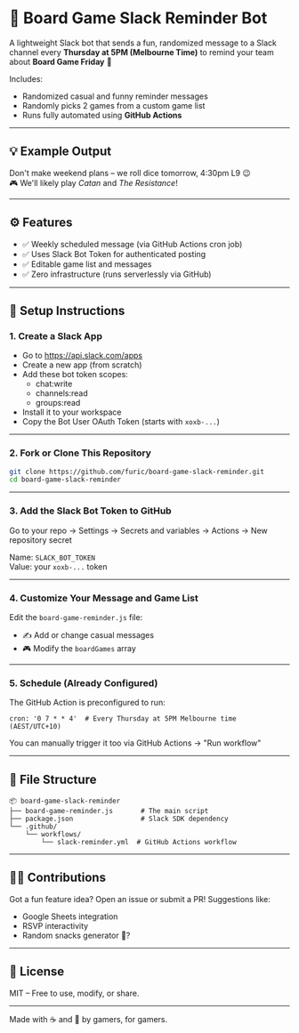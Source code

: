 # 🎲 Board Game Slack Reminder Bot

A lightweight Slack bot that sends a fun, randomized message to a Slack channel every **Thursday at 5PM (Melbourne Time)** to remind your team about **Board Game Friday** 🎉

Includes:
- Randomized casual and funny reminder messages
- Randomly picks 2 games from a custom game list
- Runs fully automated using **GitHub Actions**

---

## 💡 Example Output

Don't make weekend plans – we roll dice tomorrow, 4:30pm L9 😉  
🎮 We'll likely play *Catan* and *The Resistance*!

---

## ⚙️ Features

- ✅ Weekly scheduled message (via GitHub Actions cron job)
- ✅ Uses Slack Bot Token for authenticated posting
- ✅ Editable game list and messages
- ✅ Zero infrastructure (runs serverlessly via GitHub)

---

## 🚀 Setup Instructions

### 1. Create a Slack App
- Go to https://api.slack.com/apps
- Create a new app (from scratch)
- Add these bot token scopes:
  - chat:write
  - channels:read
  - groups:read
- Install it to your workspace
- Copy the Bot User OAuth Token (starts with `xoxb-...`)

---

### 2. Fork or Clone This Repository

```bash
git clone https://github.com/furic/board-game-slack-reminder.git
cd board-game-slack-reminder
```

---

### 3. Add the Slack Bot Token to GitHub

Go to your repo → Settings → Secrets and variables → Actions → New repository secret

Name: `SLACK_BOT_TOKEN`  
Value: your `xoxb-...` token

---

### 4. Customize Your Message and Game List

Edit the `board-game-reminder.js` file:
- ✍️ Add or change casual messages
- 🎮 Modify the `boardGames` array

---

### 5. Schedule (Already Configured)

The GitHub Action is preconfigured to run:

```
cron: '0 7 * * 4'  # Every Thursday at 5PM Melbourne time (AEST/UTC+10)
```

You can manually trigger it too via GitHub Actions → "Run workflow"

---

## 📁 File Structure

```
📦 board-game-slack-reminder
├── board-game-reminder.js       # The main script
├── package.json                 # Slack SDK dependency
└── .github/
    └── workflows/
        └── slack-reminder.yml  # GitHub Actions workflow
```

---

## 🙋‍♀️ Contributions

Got a fun feature idea? Open an issue or submit a PR! Suggestions like:
- Google Sheets integration
- RSVP interactivity
- Random snacks generator 🍕?

---

## 📄 License

MIT – Free to use, modify, or share.

---

Made with ☕ and 🎲 by gamers, for gamers.
